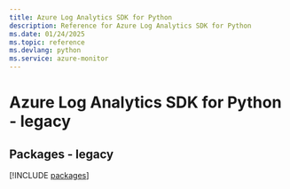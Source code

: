 ```yaml
---
title: Azure Log Analytics SDK for Python
description: Reference for Azure Log Analytics SDK for Python
ms.date: 01/24/2025
ms.topic: reference
ms.devlang: python
ms.service: azure-monitor
---
```

# Azure Log Analytics SDK for Python - legacy
## Packages - legacy
[!INCLUDE [packages](log-analytics-index.md)]